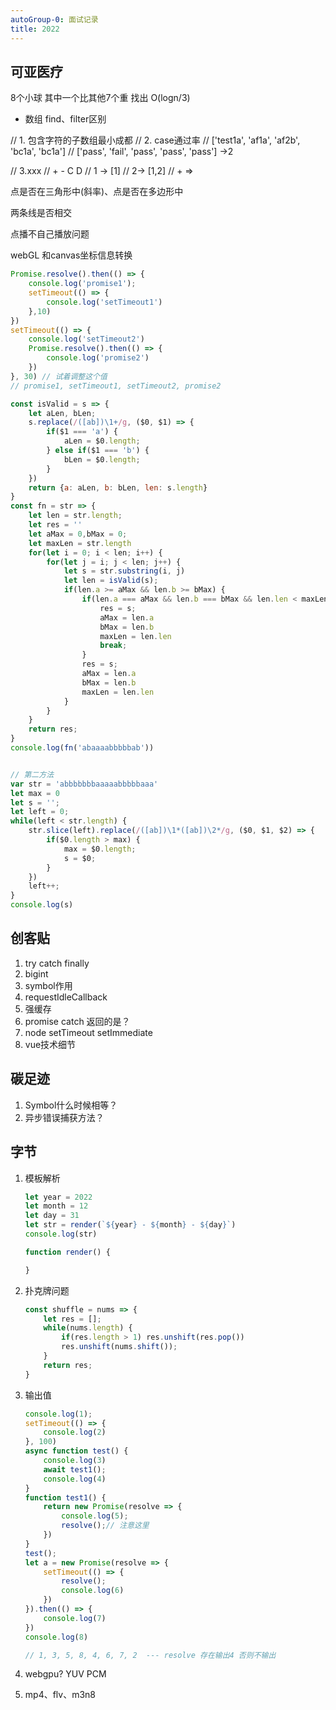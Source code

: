 ```yaml
---
autoGroup-0: 面试记录
title: 2022
---
```

<!-- ## 海南新软
- 日期：3.21 上午十点 fail
## 微盛--腾讯领投
企微管家
- 日期 3.21 晚上七点半
1. async await的try catch问题
2. 箭头函数this ->箭头函数所在的本身定义所在的作用域
3. vue key?判断是否相等
4. [列表点击到第三页跳转 返回第三页(keep-alive)](/source-vue/vue-event.html#vue-keep-alive异步组件)
5. [vue v-model(组件)，v-async](/source-vue/vue-model.html#v-model和sync修饰符)
6. [router next 参数？](/source-vue/vue-about.html#vue-router)

二面
1. [ast中设计的设计模式？Visitor（访问者）](https://juejin.cn/post/6945392689655316494)
2. [webpack异步加载](/front-end/engineering/base-webpack-aync.html)
3. [webpack 不打包某个文件]

三面
1. node后端服务和java写有什么区别 选择
## smbt
一面
1. [width设置100% 和不设置区别](https://www.zhihu.com/question/471783504)
2. [node require('')怎么解析的执行的？](https://juejin.cn/post/6966967728296951815)
  - 读取文件
  - 读取到文件以后给文件包装一个函数
  - 函数格式function(export, module, require,_dirname, filename){}
  - 通过runThisContext将模块编程js语法进行调用
3. 类型推导
4. [减少render的执行次数](https://github.com/Vibing/blog/issues/3)

## 头条
一面
1. 浏览器渲染过程
2. sentry错误监控原理
3. 二叉树路径和 -是否存在 -输出路径

另外
1. decode 模板渲染
2. 柯里化 function sum(a, b, c) {return a + b+ c} var add = curry(sum) add(1)(2,3)
3. 浏览器跳转继续发送请求


1. pnpm 为什么快？---并行下载，避免报的重复下载
2. csrftoen安全？--- 方法from或者a？
3. 一个数字字符串分割成千分位形式


## 美团
1. 浏览器进程线程
2. k个一组链表翻转
fail 不明白为啥？问题都回答了，态度？

## 神策数据
1. setInterval/requestAnimationFrame
2. function this指向问题 
3. 发布订阅(on emit off once)

## 微步
1. 闭包
2. proxy--- 代理，不可变数据
4. promise
5. 斐波那契数列

    ```js
    // 斐波那契数列指的是这样一个数列：0， 1，1，2，3，5，8，13，21，34，55，89..

    // 这个数列从第3项开始，每一项都等于前两项之和。
    const fn = n => {
        // if(n === 0) return 0;
        // if(n === 1) return 1;
        // return fn(n - 1) + fn(n - 2)

        const dp = new Array(n).fill(0);
        dp[0] = 0;
        dp[1] = 1;
        for (let i = 2; i <= n; i++) {
            dp[i] = dp[i - 1] + dp[i - 2]
        }
        return dp[n]
    }
    
    console.log(fn(6))
    ```
    [菲波那切数列](https://github.com/lgwebdream/FE-Interview/issues/9)
6. [超时调用](/front-end/interview/coding.html#超时调用)

## 小米
1. promise实现
2. 有向图是否存在环
3. 斜线输出数组
4. 判断对象的值的路径


5. 接口设计json注意的。。。
6. vue-router和react-router对比
7. IM协议(IMPP/SIP/PRIM/XMPP)

1. webrtc 都有哪些API、连接过程？
2. Houdini、FuguAPI
3. webassembly

4. ssr优化(ssg、协商缓存)

5. vue react diff时间复杂度O(n ^ 3) -> O(n)

6. ref vs shollowRef 
8. this问题
9. 矩形重叠
10. cdn节点监控？
11. computed原理

## 总结

大环境下，找工作困难，面试中谦虚谨慎，态度和蔼，对技术追求的态度，算法回答正确，展现团队领导力；

hr谈薪--不要要求太高

业务需求完成的情况下，多学习一下node服务端&架构相关知识，以及管理方面

**五一前一次搞定面试**

淹死的都是会水的.


// 离职原因--百度出差比较多

// 未来规划---技术深耕 带团队也可

// 解决--说错话  加班问题 架构
// 国企央企，大厂，自动驾驶创业型


// 个人、灵活度 个人原因 规划 公司原因

// 考量这个人，情商要有一些 专业 给人感觉思路清晰


自洽->视角
自我介绍->重新梳理
技术方案-收益
大局
## 其他
公司|一面|二面|三面|结果
---|---|---|---|---
柠檬|pass|pass|hr面|--
火币|pass|pass|定薪定级别|---
字节|pass|pass|fail|--
寺信|pass|fail?|---|--
饭团|fail|---|---|---
掌上先机|fail|--|--|--
蘑菇车联|pass|pass|pass|薪酬没给到offer


* (49 + 900) * 16  税后66.5
* 
* 五险一金 + 商业保险
* 9:60 + 6:30


// weekmap不会导致内存泄露 key是对象 垃圾回收不计入weekMap对象

// 2.cdn边缘计算
// 1. 防盗链 url+用户绑定 cdn + key
// schema设计
// hexo  
// Ifc pinia

// servlet 

// Vue3中又改成v-if高于v-for

// rust版的css转换
// Vue.js设计与实现
// 负载均衡---不同的接口地址？？？cdn


- [贪吃蛇](https://www.cnblogs.com/TRY0929/p/12094491.html)

- [面试题list](https://github.com/febobo/web-interview)

- [字节跳动](https://osjobs.net/topk/%E5%AD%97%E8%8A%82%E8%B7%B3%E5%8A%A8/) -->


## 可亚医疗
8个小球 其中一个比其他7个重 找出  O(logn/3)

- 数组 find、filter区别

// 1. 包含字符的子数组最小成都
// 2. case通过率
// ['test1a', 'af1a', 'af2b', 'bc1a', 'bc1a']
// ['pass', 'fail', 'pass', 'pass', 'pass'] ->2

// 3.xxx
// + - C D
// 1 -> [1]
// 2-> [1,2]
// + =>


点是否在三角形中(斜率)、点是否在多边形中

两条线是否相交

点播不自己播放问题

webGL 和canvas坐标信息转换
```js
Promise.resolve().then(() => {
    console.log('promise1');
    setTimeout(() => {
        console.log('setTimeout1')
    },10)
})
setTimeout(() => {
    console.log('setTimeout2')
    Promise.resolve().then(() => {
        console.log('promise2')
    })
}, 30) // 试着调整这个值
// promise1, setTimeout1, setTimeout2, promise2
```

```js
const isValid = s => {
    let aLen, bLen;
    s.replace(/([ab])\1+/g, ($0, $1) => {
        if($1 === 'a') {
            aLen = $0.length;
        } else if($1 === 'b') {
            bLen = $0.length;
        }
    })
    return {a: aLen, b: bLen, len: s.length}
}
const fn = str => {
    let len = str.length;
    let res = ''
    let aMax = 0,bMax = 0;
    let maxLen = str.length
    for(let i = 0; i < len; i++) {
        for(let j = i; j < len; j++) {
            let s = str.substring(i, j)
            let len = isValid(s);
            if(len.a >= aMax && len.b >= bMax) {
                if(len.a === aMax && len.b === bMax && len.len < maxLen) {
                    res = s;
                    aMax = len.a
                    bMax = len.b
                    maxLen = len.len
                    break;
                }
                res = s;
                aMax = len.a
                bMax = len.b
                maxLen = len.len
            }
        }
    }
    return res;
}
console.log(fn('abaaaabbbbbab'))


// 第二方法
var str = 'abbbbbbbaaaaabbbbbaaa'
let max = 0
let s = '';
let left = 0;
while(left < str.length) {
    str.slice(left).replace(/([ab])\1*([ab])\2*/g, ($0, $1, $2) => {
        if($0.length > max) {
            max = $0.length;
            s = $0;
        }
    })
    left++;
}
console.log(s)
```

## 创客贴
1. try catch finally
2. bigint
3. symbol作用
4. requestIdleCallback
5. 强缓存
6. promise catch 返回的是？
7. node setTimeout setImmediate
8. vue技术细节

## 碳足迹
1. Symbol什么时候相等？
2. 异步错误捕获方法？

## 字节
1. 模板解析

    ```js
    let year = 2022
    let month = 12
    let day = 31
    let str = render(`${year} - ${month} - ${day}`)
    console.log(str)

    function render() {

    }
    ```
2. 扑克牌问题
    
    ```js
    const shuffle = nums => {
        let res = [];
        while(nums.length) {
            if(res.length > 1) res.unshift(res.pop())
            res.unshift(nums.shift());
        }
        return res;
    }
    ```
3. 输出值
    ```js
    console.log(1);
    setTimeout(() => {
        console.log(2)
    }, 100)
    async function test() {
        console.log(3)
        await test1();
        console.log(4)
    }
    function test1() {
        return new Promise(resolve => {
            console.log(5);
            resolve();// 注意这里
        })
    }
    test();
    let a = new Promise(resolve => {
        setTimeout(() => {
            resolve();
            console.log(6)
        })
    }).then(() => {
        console.log(7)
    })
    console.log(8)

    // 1, 3, 5, 8, 4, 6, 7, 2  --- resolve 存在输出4 否则不输出
    ```
4. webgpu?  YUV PCM
5. mp4、flv、m3n8